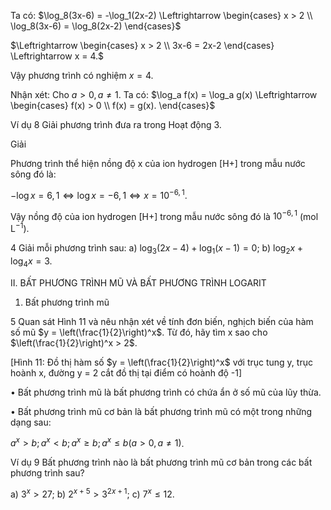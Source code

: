 Ta có: $\log_8(3x-6) = -\log_1(2x-2) \Leftrightarrow \begin{cases} x > 2 \\ \log_8(3x-6) = \log_8(2x-2) \end{cases}$

$\Leftrightarrow \begin{cases} x > 2 \\ 3x-6 = 2x-2 \end{cases} \Leftrightarrow x = 4.$

Vậy phương trình có nghiệm $x = 4$.

Nhận xét: Cho $a > 0, a \neq 1$. Ta có: $\log_a f(x) = \log_a g(x) \Leftrightarrow \begin{cases} f(x) > 0 \\ f(x) = g(x). \end{cases}$

Ví dụ 8 Giải phương trình đưa ra trong Hoạt động 3.

Giải

Phương trình thể hiện nồng độ x của ion hydrogen [H+] trong mẫu nước sông đó là:

$-\log x = 6,1 \Leftrightarrow \log x = -6,1 \Leftrightarrow x = 10^{-6,1}$.

Vậy nồng độ của ion hydrogen [H+] trong mẫu nước sông đó là $10^{-6,1}$ (mol L$^{-1}$).

4 Giải mỗi phương trình sau:
a) $\log_3(2x-4) + \log_1(x-1) = 0$;
b) $\log_2 x + \log_4 x = 3$.

II. BẤT PHƯƠNG TRÌNH MŨ VÀ BẤT PHƯƠNG TRÌNH LOGARIT

1. Bất phương trình mũ

5 Quan sát Hình 11 và nêu nhận xét về tính đơn biến, nghịch biến của hàm số mũ $y = \left(\frac{1}{2}\right)^x$. Từ đó, hãy tìm x sao cho $\left(\frac{1}{2}\right)^x > 2$.

[Hình 11: Đồ thị hàm số $y = \left(\frac{1}{2}\right)^x$ với trục tung y, trục hoành x, đường y = 2 cắt đồ thị tại điểm có hoành độ -1]

• Bất phương trình mũ là bất phương trình có chứa ẩn ở số mũ của lũy thừa.

• Bất phương trình mũ cơ bản là bất phương trình mũ có một trong những dạng sau:

$a^x > b; a^x < b; a^x \geq b; a^x \leq b (a > 0, a \neq 1)$.

Ví dụ 9 Bất phương trình nào là bất phương trình mũ cơ bản trong các bất phương trình sau?

a) $3^x > 27$;                b) $2^{x+5} > 3^{2x+1}$;                c) $7^x \leq 12$.